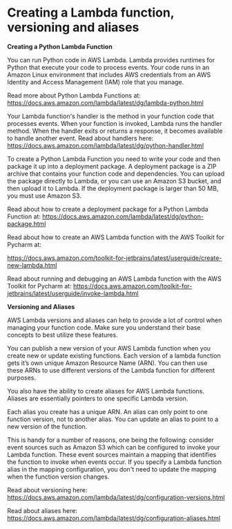 # Creating a Lambda function, versioning and aliases

**Creating a Python Lambda Function**

You can run Python code in AWS Lambda. Lambda provides runtimes for Python that execute your code to process events. Your code runs in an Amazon Linux environment that includes AWS credentials from an AWS Identity and Access Management (IAM) role that you manage.

Read more about Python Lambda Functions at: 
https://docs.aws.amazon.com/lambda/latest/dg/lambda-python.html

Your Lambda function's handler is the method in your function code that processes events. When your function is invoked, Lambda runs the handler method. When the handler exits or returns a response, it becomes available to handle another event. Read about handlers here: 
https://docs.aws.amazon.com/lambda/latest/dg/python-handler.html

To create a Python Lambda Function you need to write your code and then package it up into a deployment package. A deployment package is a ZIP archive that contains your function code and dependencies. You can upload the package directly to Lambda, or you can use an Amazon S3 bucket, and then upload it to Lambda. If the deployment package is larger than 50 MB, you must use Amazon S3.

Read about how to create a deployment package for a Python Lambda Function at: 
https://docs.aws.amazon.com/lambda/latest/dg/python-package.html

Read about how to create an AWS Lambda function with the AWS Toolkit for Pycharm at: 

https://docs.aws.amazon.com/toolkit-for-jetbrains/latest/userguide/create-new-lambda.html

Read about running and debugging an AWS Lambda function with the AWS Toolkit for Pycharm at: 
https://docs.aws.amazon.com/toolkit-for-jetbrains/latest/userguide/invoke-lambda.html

**Versioning and Aliases**

AWS Lambda versions and aliases can help to provide a lot of control when managing your function code. Make sure you understand their base concepts to best utilize these features.  

You can publish a new version of your AWS Lambda function when you create new or update existing functions. Each version of a lambda function gets it’s own unique Amazon Resource Name (ARN). You can then use these ARNs to use different versions of the Lambda function for different purposes.  

You also have the ability to create aliases for AWS Lambda functions. Aliases are essentially pointers to one specific Lambda version.

Each alias you create has a unique ARN. An alias can only point to one function version, not to another alias. You can update an alias to point to a new version of the function.

This is handy for a number of reasons, one being the following: consider event sources such as Amazon S3 which can be configured to invoke your Lambda function. These event sources maintain a mapping that identifies the function to invoke when events occur. If you specify a Lambda function alias in the mapping configuration, you don't need to update the mapping when the function version changes.

Read about versioning here: 
https://docs.aws.amazon.com/lambda/latest/dg/configuration-versions.html

Read about aliases here: 
https://docs.aws.amazon.com/lambda/latest/dg/configuration-aliases.html